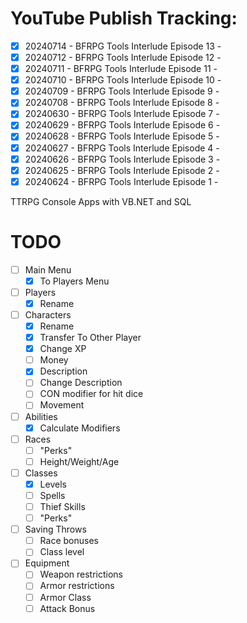 # YouTube Publish Tracking:
 
 
 - [x] 20240714 - BFRPG Tools Interlude Episode 13 - 
 - [x] 20240712 - BFRPG Tools Interlude Episode 12 - 
 - [x] 20240711 - BFRPG Tools Interlude Episode 11 - 
 - [x] 20240710 - BFRPG Tools Interlude Episode 10 - 
 - [x] 20240709 - BFRPG Tools Interlude Episode 9 - 
 - [x] 20240708 - BFRPG Tools Interlude Episode 8 - 
 - [x] 20240630 - BFRPG Tools Interlude Episode 7 - 
 - [x] 20240629 - BFRPG Tools Interlude Episode 6 - 
 - [x] 20240628 - BFRPG Tools Interlude Episode 5 - 
 - [x] 20240627 - BFRPG Tools Interlude Episode 4 - 
 - [x] 20240626 - BFRPG Tools Interlude Episode 3 - 
 - [x] 20240625 - BFRPG Tools Interlude Episode 2 - 
 - [x] 20240624 - BFRPG Tools Interlude Episode 1 - 

TTRPG Console Apps with VB.NET and SQL

# TODO

 - [ ] Main Menu
   - [x] To Players Menu
 - [ ] Players
   - [x] Rename
 - [ ] Characters
   - [x] Rename
   - [x] Transfer To Other Player
   - [x] Change XP
   - [ ] Money
   - [x] Description
   - [ ] Change Description
   - [ ] CON modifier for hit dice
   - [ ] Movement
 - [ ] Abilities
   - [x] Calculate Modifiers
 - [ ] Races
   - [ ] "Perks"
   - [ ] Height/Weight/Age
 - [ ] Classes
   - [x] Levels
   - [ ] Spells
   - [ ] Thief Skills
   - [ ] "Perks"
 - [ ] Saving Throws
   - [ ] Race bonuses
   - [ ] Class level
 - [ ] Equipment
   - [ ] Weapon restrictions
   - [ ] Armor restrictions
   - [ ] Armor Class
   - [ ] Attack Bonus